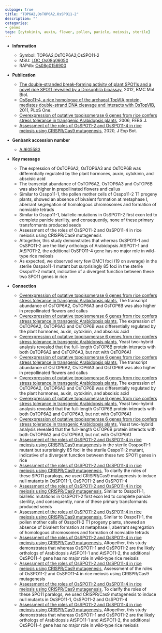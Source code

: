 ```yaml
---
subpage: true
title: "TOP6A2,OsTOP6A2,OsSPO11-2"
description: ""
categories:
- genes
tags: [cytokinin, auxin, flower, pollen, panicle, meiosis, sterile]
---
```


* **Information**  
    + Symbol: TOP6A2,OsTOP6A2,OsSPO11-2  
    + MSU: [LOC_Os08g06050](http://rice.plantbiology.msu.edu/cgi-bin/ORF_infopage.cgi?orf=LOC_Os08g06050)  
    + RAPdb: [Os08g0156900](http://rapdb.dna.affrc.go.jp/viewer/gbrowse_details/irgsp1?name=Os08g0156900)  

* **Publication**  
    + [The double-stranded break-forming activity of plant SPO11s and a novel rice SPO11 revealed by a Drosophila bioassay](http://www.ncbi.nlm.nih.gov/pubmed?term=The+double-stranded+break-forming+activity+of+plant+SPO11s+and+a+novel+rice+SPO11+revealed+by+a+Drosophila+bioassay%5BTitle%5D), 2012, BMC Mol Biol.
    + [OsSpo11-4, a rice homologue of the archaeal TopVIA protein, mediates double-strand DNA cleavage and interacts with OsTopVIB](http://www.ncbi.nlm.nih.gov/pubmed?term=OsSpo11-4,+a+rice+homologue+of+the+archaeal+TopVIA+protein,+mediates+double-strand+DNA+cleavage+and+interacts+with+OsTopVIB%5BTitle%5D), 2011, PLoS One.
    + [Overexpression of putative topoisomerase 6 genes from rice confers stress tolerance in transgenic Arabidopsis plants](http://www.ncbi.nlm.nih.gov/pubmed?term=Overexpression+of+putative+topoisomerase+6+genes+from+rice+confers+stress+tolerance+in+transgenic+Arabidopsis+plants%5BTitle%5D), 2006, FEBS J.
    + [Assessment of the roles of OsSPO11-2 and OsSPO11-4 in rice meiosis using CRISPR/Cas9 mutagenesis](http://www.ncbi.nlm.nih.gov/pubmed?term=Assessment+of+the+roles+of+OsSPO11-2+and+OsSPO11-4+in+rice+meiosis+using+CRISPR/Cas9+mutagenesis%5BTitle%5D), 2020, J Exp Bot.

* **Genbank accession number**  
    + [AJ605583](http://www.ncbi.nlm.nih.gov/nuccore/AJ605583)

* **Key message**  
    + The expression of OsTOP6A2, OsTOP6A3 and OsTOP6B was differentially regulated by the plant hormones, auxin, cytokinin, and abscisic acid
    + The transcript abundance of OsTOP6A2, OsTOP6A3 and OsTOP6B was also higher in prepollinated flowers and callus
    + Similar to Osspo11-1, the pollen mother cells of Osspo11-2 T1 progeny plants, showed an absence of bivalent formation at metaphase I, aberrant segregation of homologous chromosomes and formation of nonviable tetrads
    + Similar to Osspo11-1, biallelic mutations in OsSPO11-2 first exon led to complete panicle sterility, and consequently, none of these primary transformants produced seeds
    + Assessment of the roles of OsSPO11-2 and OsSPO11-4 in rice meiosis using CRISPR/Cas9 mutagenesis
    + Altogether, this study demonstrates that whereas OsSPO11-1 and OsSPO11-2 are the likely orthologs of Arabidopsis AtSPO11-1 and AtSPO11-2, the additional OsSPO11-4 gene has no major role in wild-type rice meiosis
    + As expected, we observed very few DMC1 foci (19 on average) in the sterile Osspso11-1 mutant but surprisingly 85 foci in the sterile Osspo11-2 mutant, indicative of a divergent function between these two SPO11 genes in rice

* **Connection**  
    + [Overexpression of putative topoisomerase 6 genes from rice confers stress tolerance in transgenic Arabidopsis plants](http://www.ncbi.nlm.nih.gov/pubmed?term=Overexpression+of+putative+topoisomerase+6+genes+from+rice+confers+stress+tolerance+in+transgenic+Arabidopsis+plants%5BTitle%5D), The transcript abundance of OsTOP6A2, OsTOP6A3 and OsTOP6B was also higher in prepollinated flowers and callus
    + [Overexpression of putative topoisomerase 6 genes from rice confers stress tolerance in transgenic Arabidopsis plants](http://www.ncbi.nlm.nih.gov/pubmed?term=Overexpression+of+putative+topoisomerase+6+genes+from+rice+confers+stress+tolerance+in+transgenic+Arabidopsis+plants%5BTitle%5D), The expression of OsTOP6A2, OsTOP6A3 and OsTOP6B was differentially regulated by the plant hormones, auxin, cytokinin, and abscisic acid
    + [Overexpression of putative topoisomerase 6 genes from rice confers stress tolerance in transgenic Arabidopsis plants](http://www.ncbi.nlm.nih.gov/pubmed?term=Overexpression+of+putative+topoisomerase+6+genes+from+rice+confers+stress+tolerance+in+transgenic+Arabidopsis+plants%5BTitle%5D), Yeast two-hybrid analysis revealed that the full-length OsTOP6B protein interacts with both OsTOP6A2 and OsTOP6A3, but not with OsTOP6A1
    + [Overexpression of putative topoisomerase 6 genes from rice confers stress tolerance in transgenic Arabidopsis plants](http://www.ncbi.nlm.nih.gov/pubmed?term=Overexpression+of+putative+topoisomerase+6+genes+from+rice+confers+stress+tolerance+in+transgenic+Arabidopsis+plants%5BTitle%5D), The transcript abundance of OsTOP6A2, OsTOP6A3 and OsTOP6B was also higher in prepollinated flowers and callus
    + [Overexpression of putative topoisomerase 6 genes from rice confers stress tolerance in transgenic Arabidopsis plants](http://www.ncbi.nlm.nih.gov/pubmed?term=Overexpression+of+putative+topoisomerase+6+genes+from+rice+confers+stress+tolerance+in+transgenic+Arabidopsis+plants%5BTitle%5D), The expression of OsTOP6A2, OsTOP6A3 and OsTOP6B was differentially regulated by the plant hormones, auxin, cytokinin, and abscisic acid
    + [Overexpression of putative topoisomerase 6 genes from rice confers stress tolerance in transgenic Arabidopsis plants](http://www.ncbi.nlm.nih.gov/pubmed?term=Overexpression+of+putative+topoisomerase+6+genes+from+rice+confers+stress+tolerance+in+transgenic+Arabidopsis+plants%5BTitle%5D), Yeast two-hybrid analysis revealed that the full-length OsTOP6B protein interacts with both OsTOP6A2 and OsTOP6A3, but not with OsTOP6A1
    + [Overexpression of putative topoisomerase 6 genes from rice confers stress tolerance in transgenic Arabidopsis plants](http://www.ncbi.nlm.nih.gov/pubmed?term=Overexpression+of+putative+topoisomerase+6+genes+from+rice+confers+stress+tolerance+in+transgenic+Arabidopsis+plants%5BTitle%5D), Yeast two-hybrid analysis revealed that the full-length OsTOP6B protein interacts with both OsTOP6A2 and OsTOP6A3, but not with OsTOP6A1
    + [Assessment of the roles of OsSPO11-2 and OsSPO11-4 in rice meiosis using CRISPR/Cas9 mutagenesis](19+on+average) in the sterile Osspso11-1 mutant but surprisingly 85 foci in the sterile Osspo11-2 mutant, indicative of a divergent function between these two SPO11 genes in rice
    + [Assessment of the roles of OsSPO11-2 and OsSPO11-4 in rice meiosis using CRISPR/Cas9 mutagenesis](http://www.ncbi.nlm.nih.gov/pubmed?term=Assessment+of+the+roles+of+OsSPO11-2+and+OsSPO11-4+in+rice+meiosis+using+CRISPR/Cas9+mutagenesis%5BTitle%5D),  To clarify the roles of these SPO11 paralogs, we used CRISPR/Cas9 mutagenesis to induce null mutants in OsSPO11-1, OsSPO11-2 and OsSPO11-4
    + [Assessment of the roles of OsSPO11-2 and OsSPO11-4 in rice meiosis using CRISPR/Cas9 mutagenesis](http://www.ncbi.nlm.nih.gov/pubmed?term=Assessment+of+the+roles+of+OsSPO11-2+and+OsSPO11-4+in+rice+meiosis+using+CRISPR/Cas9+mutagenesis%5BTitle%5D),  Similar to Osspo11-1, biallelic mutations in OsSPO11-2 first exon led to complete panicle sterility, and consequently, none of these primary transformants produced seeds
    + [Assessment of the roles of OsSPO11-2 and OsSPO11-4 in rice meiosis using CRISPR/Cas9 mutagenesis](http://www.ncbi.nlm.nih.gov/pubmed?term=Assessment+of+the+roles+of+OsSPO11-2+and+OsSPO11-4+in+rice+meiosis+using+CRISPR/Cas9+mutagenesis%5BTitle%5D),  Similar to Osspo11-1, the pollen mother cells of Osspo11-2 T1 progeny plants, showed an absence of bivalent formation at metaphase I, aberrant segregation of homologous chromosomes and formation of nonviable tetrads
    + [Assessment of the roles of OsSPO11-2 and OsSPO11-4 in rice meiosis using CRISPR/Cas9 mutagenesis](http://www.ncbi.nlm.nih.gov/pubmed?term=Assessment+of+the+roles+of+OsSPO11-2+and+OsSPO11-4+in+rice+meiosis+using+CRISPR/Cas9+mutagenesis%5BTitle%5D),  Altogether, this study demonstrates that whereas OsSPO11-1 and OsSPO11-2 are the likely orthologs of Arabidopsis AtSPO11-1 and AtSPO11-2, the additional OsSPO11-4 gene has no major role in wild-type rice meiosis
    + [Assessment of the roles of OsSPO11-2 and OsSPO11-4 in rice meiosis using CRISPR/Cas9 mutagenesis](http://www.ncbi.nlm.nih.gov/pubmed?term=Assessment+of+the+roles+of+OsSPO11-2+and+OsSPO11-4+in+rice+meiosis+using+CRISPR/Cas9+mutagenesis%5BTitle%5D), Assessment of the roles of OsSPO11-2 and OsSPO11-4 in rice meiosis using CRISPR/Cas9 mutagenesis
    + [Assessment of the roles of OsSPO11-2 and OsSPO11-4 in rice meiosis using CRISPR/Cas9 mutagenesis](http://www.ncbi.nlm.nih.gov/pubmed?term=Assessment+of+the+roles+of+OsSPO11-2+and+OsSPO11-4+in+rice+meiosis+using+CRISPR/Cas9+mutagenesis%5BTitle%5D),  To clarify the roles of these SPO11 paralogs, we used CRISPR/Cas9 mutagenesis to induce null mutants in OsSPO11-1, OsSPO11-2 and OsSPO11-4
    + [Assessment of the roles of OsSPO11-2 and OsSPO11-4 in rice meiosis using CRISPR/Cas9 mutagenesis](http://www.ncbi.nlm.nih.gov/pubmed?term=Assessment+of+the+roles+of+OsSPO11-2+and+OsSPO11-4+in+rice+meiosis+using+CRISPR/Cas9+mutagenesis%5BTitle%5D),  Altogether, this study demonstrates that whereas OsSPO11-1 and OsSPO11-2 are the likely orthologs of Arabidopsis AtSPO11-1 and AtSPO11-2, the additional OsSPO11-4 gene has no major role in wild-type rice meiosis



